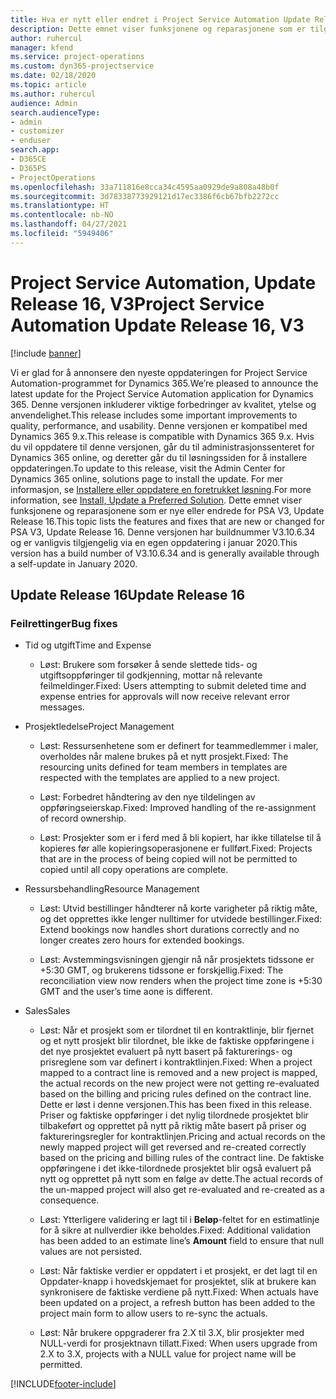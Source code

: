 ```yaml
---
title: Hva er nytt eller endret i Project Service Automation Update Release 16, V3
description: Dette emnet viser funksjonene og reparasjonene som er tilgjengelig i Project Service Automation Update Release 16, V3.
author: ruhercul
manager: kfend
ms.service: project-operations
ms.custom: dyn365-projectservice
ms.date: 02/18/2020
ms.topic: article
ms.author: ruhercul
audience: Admin
search.audienceType:
- admin
- customizer
- enduser
search.app:
- D365CE
- D365PS
- ProjectOperations
ms.openlocfilehash: 33a711816e8cca34c4595aa0929de9a808a48b0f
ms.sourcegitcommit: 3d78338773929121d17ec3386f6cb67bfb2272cc
ms.translationtype: HT
ms.contentlocale: nb-NO
ms.lasthandoff: 04/27/2021
ms.locfileid: "5949406"
---
```

# <a name="project-service-automation-update-release-16-v3"></a><span data-ttu-id="9100d-103">Project Service Automation, Update Release 16, V3</span><span class="sxs-lookup"><span data-stu-id="9100d-103">Project Service Automation Update Release 16, V3</span></span>

[!include [banner](../includes/psa-now-project-operations.md)]

<span data-ttu-id="9100d-104">Vi er glad for å annonsere den nyeste oppdateringen for Project Service Automation-programmet for Dynamics 365.</span><span class="sxs-lookup"><span data-stu-id="9100d-104">We’re pleased to announce the latest update for the Project Service Automation application for Dynamics 365.</span></span> <span data-ttu-id="9100d-105">Denne versjonen inkluderer viktige forbedringer av kvalitet, ytelse og anvendelighet.</span><span class="sxs-lookup"><span data-stu-id="9100d-105">This release includes some important improvements to quality, performance, and usability.</span></span>  <span data-ttu-id="9100d-106">Denne versjonen er kompatibel med Dynamics 365 9.x.</span><span class="sxs-lookup"><span data-stu-id="9100d-106">This release is compatible with Dynamics 365 9.x.</span></span> <span data-ttu-id="9100d-107">Hvis du vil oppdatere til denne versjonen, går du til administrasjonssenteret for Dynamics 365 online, og deretter går du til løsningssiden for å installere oppdateringen.</span><span class="sxs-lookup"><span data-stu-id="9100d-107">To update to this release, visit the Admin Center for Dynamics 365 online, solutions page to install the update.</span></span> <span data-ttu-id="9100d-108">For mer informasjon, se [Installere eller oppdatere en foretrukket løsning](/dynamics365/project-service/upgrade-psa-home-page).</span><span class="sxs-lookup"><span data-stu-id="9100d-108">For more information, see [Install, Update a Preferred Solution](/dynamics365/project-service/upgrade-psa-home-page).</span></span>
<span data-ttu-id="9100d-109">Dette emnet viser funksjonene og reparasjonene som er nye eller endrede for PSA V3, Update Release 16.</span><span class="sxs-lookup"><span data-stu-id="9100d-109">This topic lists the features and fixes that are new or changed for PSA V3, Update Release 16.</span></span> <span data-ttu-id="9100d-110">Denne versjonen har buildnummer V3.10.6.34 og er vanligvis tilgjengelig via en egen oppdatering i januar 2020.</span><span class="sxs-lookup"><span data-stu-id="9100d-110">This version has a build number of V3.10.6.34 and is generally available through a self-update in January 2020.</span></span>


## <a name="update-release-16"></a><span data-ttu-id="9100d-111">Update Release 16</span><span class="sxs-lookup"><span data-stu-id="9100d-111">Update Release 16</span></span>

### <a name="bug-fixes"></a><span data-ttu-id="9100d-112">Feilrettinger</span><span class="sxs-lookup"><span data-stu-id="9100d-112">Bug fixes</span></span>

-   <span data-ttu-id="9100d-113">Tid og utgift</span><span class="sxs-lookup"><span data-stu-id="9100d-113">Time and Expense</span></span>

    -   <span data-ttu-id="9100d-114">Løst: Brukere som forsøker å sende slettede tids- og utgiftsoppføringer til godkjenning, mottar nå relevante feilmeldinger.</span><span class="sxs-lookup"><span data-stu-id="9100d-114">Fixed: Users attempting to submit deleted time and expense entries for approvals will now receive relevant error messages.</span></span>

-   <span data-ttu-id="9100d-115">Prosjektledelse</span><span class="sxs-lookup"><span data-stu-id="9100d-115">Project Management</span></span>

    -   <span data-ttu-id="9100d-116">Løst: Ressursenhetene som er definert for teammedlemmer i maler, overholdes når malene brukes på et nytt prosjekt.</span><span class="sxs-lookup"><span data-stu-id="9100d-116">Fixed: The resourcing units defined for team members in templates are respected with the templates are applied to a new project.</span></span>

    -   <span data-ttu-id="9100d-117">Løst: Forbedret håndtering av den nye tildelingen av oppføringseierskap.</span><span class="sxs-lookup"><span data-stu-id="9100d-117">Fixed: Improved handling of the re-assignment of record ownership.</span></span>

    -   <span data-ttu-id="9100d-118">Løst: Prosjekter som er i ferd med å bli kopiert, har ikke tillatelse til å kopieres før alle kopieringsoperasjonene er fullført.</span><span class="sxs-lookup"><span data-stu-id="9100d-118">Fixed: Projects that are in the process of being copied will not be permitted to copied until all copy operations are complete.</span></span>

-   <span data-ttu-id="9100d-119">Ressursbehandling</span><span class="sxs-lookup"><span data-stu-id="9100d-119">Resource Management</span></span>

    -   <span data-ttu-id="9100d-120">Løst: Utvid bestillinger håndterer nå korte varigheter på riktig måte, og det opprettes ikke lenger nulltimer for utvidede bestillinger.</span><span class="sxs-lookup"><span data-stu-id="9100d-120">Fixed: Extend bookings now handles short durations correctly and no longer creates zero hours for extended bookings.</span></span>

    -   <span data-ttu-id="9100d-121">Løst: Avstemmingsvisningen gjengir nå når prosjektets tidssone er +5:30 GMT, og brukerens tidssone er forskjellig.</span><span class="sxs-lookup"><span data-stu-id="9100d-121">Fixed: The reconciliation view now renders when the project time zone is +5:30 GMT and the user’s time aone is different.</span></span>

-   <span data-ttu-id="9100d-122">Sales</span><span class="sxs-lookup"><span data-stu-id="9100d-122">Sales</span></span>

    -   <span data-ttu-id="9100d-123">Løst: Når et prosjekt som er tilordnet til en kontraktlinje, blir fjernet og et nytt prosjekt blir tilordnet, ble ikke de faktiske oppføringene i det nye prosjektet evaluert på nytt basert på fakturerings- og prisreglene som var definert i kontraktlinjen.</span><span class="sxs-lookup"><span data-stu-id="9100d-123">Fixed: When a project mapped to a contract line is removed and a new project is mapped, the actual records on the new project were not getting re-evaluated based on the billing and pricing rules defined on the contract line.</span></span> <span data-ttu-id="9100d-124">Dette er løst i denne versjonen.</span><span class="sxs-lookup"><span data-stu-id="9100d-124">This has been fixed in this release.</span></span> <span data-ttu-id="9100d-125">Priser og faktiske oppføringer i det nylig tilordnede prosjektet blir tilbakeført og opprettet på nytt på riktig måte basert på priser og faktureringsregler for kontraktlinjen.</span><span class="sxs-lookup"><span data-stu-id="9100d-125">Pricing and actual records on the newly mapped project will get reversed and re-created correctly based on the pricing and billing rules of the contract line.</span></span> <span data-ttu-id="9100d-126">De faktiske oppføringene i det ikke-tilordnede prosjektet blir også evaluert på nytt og opprettet på nytt som en følge av dette.</span><span class="sxs-lookup"><span data-stu-id="9100d-126">The actual records of the un-mapped project will also get re-evaluated and re-created as a consequence.</span></span>

    -   <span data-ttu-id="9100d-127">Løst: Ytterligere validering er lagt til i **Beløp**-feltet for en estimatlinje for å sikre at nullverdier ikke beholdes.</span><span class="sxs-lookup"><span data-stu-id="9100d-127">Fixed: Additional validation has been added to an estimate line’s **Amount** field to ensure that null values are not persisted.</span></span>

    -   <span data-ttu-id="9100d-128">Løst: Når faktiske verdier er oppdatert i et prosjekt, er det lagt til en Oppdater-knapp i hovedskjemaet for prosjektet, slik at brukere kan synkronisere de faktiske verdiene på nytt.</span><span class="sxs-lookup"><span data-stu-id="9100d-128">Fixed: When actuals have been updated on a project, a refresh button has been added to the project main form to allow users to re-sync the actuals.</span></span>

    -   <span data-ttu-id="9100d-129">Løst: Når brukere oppgraderer fra 2.X til 3.X, blir prosjekter med NULL-verdi for prosjektnavn tillatt.</span><span class="sxs-lookup"><span data-stu-id="9100d-129">Fixed: When users upgrade from 2.X to 3.X, projects with a NULL value for project name will be permitted.</span></span>



[!INCLUDE[footer-include](../includes/footer-banner.md)]